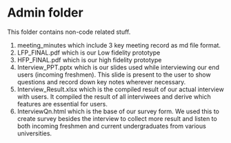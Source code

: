 # Admin folder

This folder contains non-code related stuff. 

1. meeting_minutes which include 3 key meeting record as md file format.
2. LFP_FINAL.pdf which is our Low fidelity prototype
3. HFP_FINAL.pdf which is our high fidelity prototype
4. Interview_PPT.pptx which is our slides used while interviewing our end users (incoming freshmen). This slide is present to the user to show questions and record down key notes wherever necessary. 
5. Interview_Result.xlsx which is the compiled result of our actual interview with users. It compiled the result of all interviwees and derive which features are essential for users. 
5. InterviewQn.html which is the base of our survey form. We used this to create survey besides the interview to collect more result and listen to both incoming freshmen and current undergraduates from various universities. 